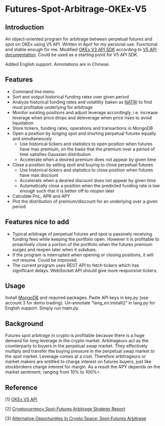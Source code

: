 # Futures-Spot-Arbitrage-OKEx-V5
## Introduction
An object-oriented program for arbitrage between perpetual futures and spot on OKEx using V5 API. Written in April for
my personal use. Functional and stable enough for me. Modified [OKEx V3 API SDK](https://github.com/okex/V3-Open-API-SDK)
according to [V5 API documentation](https://www.okex.com/docs-v5/en).
Could be used as a starting point for V5 API SDK.

Added English support. Annotations are in Chinese. 

## Features
* Command line menu
* Sort and output historical funding rates over given period
* Analyze historical funding rates and volatility (taken as [NATR](https://www.macroption.com/normalized-atr/)) to find most profitable underlying for arbitrage
* Monitor existing positions and adjust leverage accordingly, i.e. increase leverage when price drops and deleverage when price rises to avoid liquidation
* Store tickers, funding rates, operations and transactions in MongoDB
* Open a position by longing spot and shorting perpetual futures equally and simultaneously
  * Use historical tickers and statistics to open position when futures have max premium, on the basis that the premium over a period of time satisfies Gaussian distribution
  * Accelerate when a desired premium does not appear by given time
* Close a position by selling spot and buying to close perpetual futures
  * Use historical tickers and statistics to close position when futures have max discount
  * Accelerate when a desired discount does not appear by given time
  * Automatically close a position when the predicted funding rate is low enough such that it is better off to reopen later
* Calculate PnL, APR and APY
* Plot the distribution of premium/discount for an underlying over a given period

## Features nice to add
* Typical arbitrage of perpetual futures and spot is passively receiving funding fees while keeping the portfolio open. 
  However it is profitable to proactively close a portion of the portfolio when the futures premium surges and reopen later 
  when it subdues.
* If the program is interrupted when opening or closing positions, it will not resume. Could be improved.
* The current program uses REST API to fetch tickers which has significant delays. WebSocket API should give more 
  responsive tickers.

## Usage
Install [MongoDB](https://www.mongodb.com/try/download/community) and required packages. Paste API keys in key.py 
(use account 3 for demo trading). Un-annotate "lang_en.install()" in lang.py for English support. Simply run main.py.

## Background
Futures spot arbitrage in crypto is profitable because there is a huge demand for long leverage in the crypto market.
Arbitrageurs act as the counterparty to buyers in the perpetual swap market. They effectively multiply and 
transfer the buying pressure in the perpetual swap market to the spot market. Leverage comes at a cost. Therefore 
arbitrageurs or market makers are entitled to charge interest on futures buyers, just like stockbrokers charge interest 
for margin. As a result the APY depends on the market sentiment, ranging from 10% to 100%+.

## Reference
[1] [OKEx V5 API](https://www.okex.com/docs-v5/en)

[2] [Cryptocurrency Spot-Futures Arbitrage Strategy Report](https://www.okex.com/academy/en/spot-futures-arbitrage-strategy-report-2)

[3] [Alternative Opportunities In Crypto Space: Spot-Futures Arbitrage](https://seekingalpha.com/article/4410256-alternative-opportunities-in-crypto-spot-futures-arbitrage)
